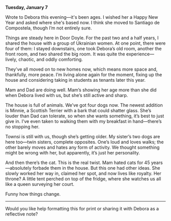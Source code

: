 
**Tuesday, January 7**

Wrote to Debora this evening—it's been ages. I wished her a Happy New Year and asked where she's based now. I think she moved to Santiago de Compostela, though I’m not entirely sure.

Things are steady here in Door Doyle. For the past two and a half years, I shared the house with a group of Ukrainian women. At one point, there were four of them: I stayed downstairs, one took Debora’s old room, another the front room, and two shared the big room. It was quite the experience—lively, chaotic, and oddly comforting.

They’ve all moved on to new homes now, which means more space and, thankfully, more peace. I’m living alone again for the moment, fixing up the house and considering taking in students as tenants later this year.

Mam and Dad are doing well. Mam’s showing her age more than she did when Debora lived with us, but she’s still active and sharp.

The house is full of animals. We’ve got four dogs now. The newest addition is Minnie, a Scottish Terrier with a bark that could shatter glass. She’s louder than Dad can tolerate, so when she wants something, it’s best to just give in. I’ve even taken to walking them with my breakfast in hand—there’s no stopping her.

Townsi is still with us, though she’s getting older. My sister’s two dogs are here too—twin sisters, complete opposites. One’s loud and loves walks; the other barely moves and hates any form of activity. We thought something might be wrong with her, but apparently, it’s just her personality.

And then there’s the cat. This is the real twist. Mam hated cats for 45 years—absolutely forbade them in the house. But this one had other ideas. She slowly worked her way in, claimed her spot, and now lives like royalty. Her throne? A little tent perched on top of the fridge, where she watches us all like a queen surveying her court.

Funny how things change.

---

Would you like help formatting this for print or sharing it with Debora as a reflective note?
